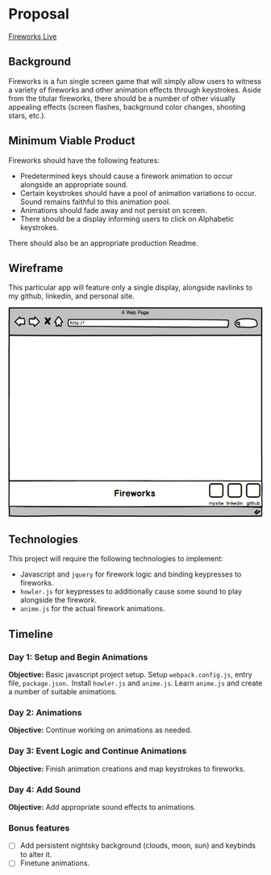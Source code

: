 # Proposal
[Fireworks Live](tbd)

## Background
Fireworks is a fun single screen game that will simply allow users to witness a variety of fireworks and other animation effects through keystrokes. Aside from the titular fireworks, there should be a number of other visually appealing effects (screen flashes, background color changes, shooting stars, etc.).

## Minimum Viable Product
Fireworks should have the following features:

- Predetermined keys should cause a firework animation to occur alongside an appropriate sound.
- Certain keystrokes should have a pool of animation variations to occur. Sound remains faithful to this animation pool.
- Animations should fade away and not persist on screen.
- There should be a display informing users to click on Alphabetic keystrokes.

There should also be an appropriate production Readme.

## Wireframe

This particular app will feature only a single display, alongside navlinks to my github, linkedin, and personal site.

![wireframes](wireframe.png)

## Technologies

This project will require the following technologies to implement:
- Javascript and `jquery` for firework logic and binding keypresses to fireworks.
- `howler.js` for keypresses to additionally cause some sound to play alongside the firework.
- `anime.js` for the actual firework animations.

## Timeline

### Day 1: Setup and Begin Animations
**Objective:** Basic javascript project setup. Setup `webpack.config.js`, entry file, `package.json.` Install `howler.js` and `anime.js`. Learn `anime.js` and create a number of suitable animations.

### Day 2: Animations
**Objective:** Continue working on animations as needed.

### Day 3: Event Logic and Continue Animations
**Objective:** Finish animation creations and map keystrokes to fireworks.

### Day 4: Add Sound
**Objective:** Add appropriate sound effects to animations.

### Bonus features

- [ ] Add persistent nightsky background (clouds, moon, sun) and keybinds to alter it.
- [ ] Finetune animations. 
